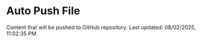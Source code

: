 # Auto Push File

Content that will be pushed to GitHub repository.
Last updated: 08/02/2025, 11:02:35 PM